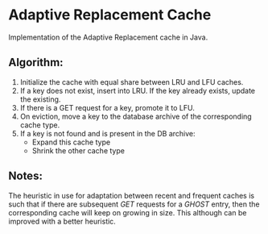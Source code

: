 # Adaptive Replacement Cache
Implementation of the Adaptive Replacement cache in Java.

## Algorithm:
1. Initialize the cache with equal share between LRU and LFU caches.
2. If a key does not exist, insert into LRU. If the key already exists, update the existing.
3. If there is a GET request for a key, promote it to LFU.
4. On eviction, move a key to the database archive of the corresponding cache type.
5. If a key is not found and is present in the DB archive:
   - Expand this cache type
   - Shrink the other cache type

## Notes:
The heuristic in use for adaptation between recent and frequent caches is such that if there are subsequent *GET* requests for a *GHOST* entry, then the corresponding cache will keep on growing in size. This although can be improved with a better heuristic.
